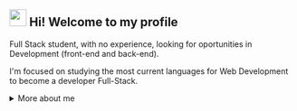 ## <img src="https://media.giphy.com/media/hvRJCLFzcasrR4ia7z/giphy.gif" width="30px"> Hi! Welcome to my profile

Full Stack student, with no experience, looking for oportunities in Development (front-end and back-end).

I'm focused on studying the most current languages ​​for Web Development to become a developer
Full-Stack.

<details>
<summary>More about me</summary>
 - Graduation in Systems Analysis and Development Technology - University - IBTA.
 - I am in career transition to the Technology area, professional IT experience was 08 years in Data Center Technical Support.
 
 ---
 
 #

### 🚀Frameworks e Bibliotecas:
<div style="display:flex">
  <img src="https://img.shields.io/badge/React-20232A?style=for-the-badge&logo=react&logoColor=61DAFB">
  <img src="https://img.shields.io/badge/Vite-B73BFE?style=for-the-badge&logo=vite&logoColor=FFD62E">
  <img src="https://img.shields.io/badge/Tailwind_CSS-38B2AC?style=for-the-badge&logo=tailwind-css&logoColor=white">
  <img src="https://img.shields.io/badge/Insomnia-5849be?style=for-the-badge&logo=Insomnia&logoColor=white">
  <img src="https://img.shields.io/badge/Node.js-339933?style=for-the-badge&logo=nodedotjs&logoColor=white">

</div>

### 👨‍💻Languages:
<div style="display:flex">
  <img src="https://img.shields.io/badge/HTML5-E34F26?style=for-the-badge&logo=html5&logoColor=white">
  <img src="https://img.shields.io/badge/CSS3-1572B6?style=for-the-badge&logo=css3&logoColor=white">
  <img src="https://img.shields.io/badge/JavaScript-323330?style=for-the-badge&logo=javascript&logoColor=F7DF1E">
  <img src="https://img.shields.io/badge/json-5E5C5C?style=for-the-badge&logo=json&logoColor=white">
  <img src="https://img.shields.io/badge/TypeScript-FFFFFF?style=for-the-badge&logo=typescript&logoColor=black">
</div>

### 💻Terminal & Version control:
<div style="display:flex">
  <img src="https://img.shields.io/badge/GIT-E44C30?style=for-the-badge&logo=git&logoColor=white">
  <img src="https://img.shields.io/badge/linux%20terminal-4D4D4D?style=for-the-badge&logo=windows%20terminal&logoColor=white">

</div>

### ☁Cloud:
<div style="display:flex">
  <img src="https://img.shields.io/badge/Vercel-000000?style=for-the-badge&logo=vercel&logoColor=white">
</div>

### 👨‍💻Office:
<div style="display:flex">
  <img src="https://img.shields.io/badge/Notion-000000?style=for-the-badge&logo=notion&logoColor=white">
</div>

---
 

## 📱 Contact

[![Github Badge](https://img.shields.io/badge/-Github-000?style=flat-square&logo=Github&logoColor=white)](https://github.com/ludiemert)
[![Linkedin Badge](https://img.shields.io/badge/-LinkedIn-blue?style=flat-square&logo)](https://www.linkedin.com/in/lucianadiemert)
[![Gmail Badge](https://img.shields.io/badge/-Gmail-c14438?style=flat-square&logo=Gmail&logoColor=white)](mailto:lucianadiemert@gmail.com)

---

## GITHUB
<div align="center">
  <a href="https://github.com/ludiemert">
  <img height="150em" src="https://github-readme-stats.vercel.app/api?username=ludiemert&show_icons=true&theme=dracula&include_all_commits=true&count_private=true"/>
  <img height="150em" src="https://github-readme-stats.vercel.app/api/top-langs/?username=ludiemert&layout=compact&langs_count=7&theme=dracula"/>
</div>

---
